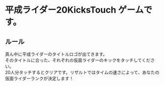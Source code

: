 # 平成ライダー20KicksTouch ゲームです。  
## ルール  
 真ん中に平成ライダーのタイトルロゴが出てきます。  
 そのタイトルに合った、それぞれの仮面ライダーのキックをタッチしてください。  
 20人分タッチするとクリアです。リザルトではタイムの速さによって、あなたの仮面ライダーランクが決定します！
